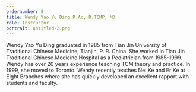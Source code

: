 ```yaml
---
ordernumber: 8
title: Wendy Yao Yu Ding R.Ac, R.TCMP, MD
role: Instructor
portrait: untitled-2.png
---
```

Wendy Yao Yu Ding graduated in 1985 from Tian Jin University of Traditional Chinese Medicine, Tianjin, P. R. China. She worked in Tian Jin Traditional Chinese Medicine Hospital as a Pediatrician from 1985-1999. Wendy has over 20 years experience teaching TCM theory and practice. In 1999, she moved to Toronto. Wendy recently teaches Nei Ke and Er Ke at Eight Branches where she has quickly developed an excellent rapport with students and faculty.